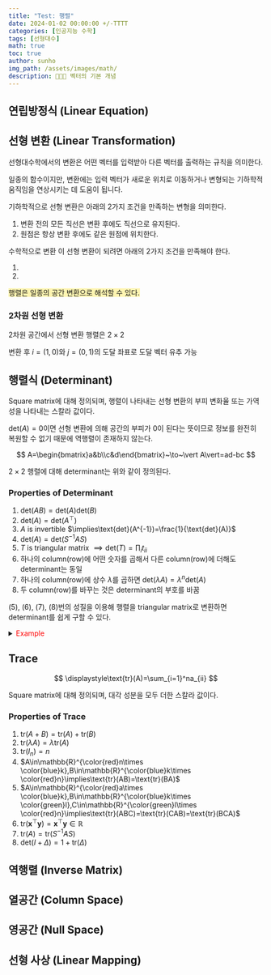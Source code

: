 ```yaml
---
title: "Test: 행렬"
date: 2024-01-02 00:00:00 +/-TTTT
categories: [인공지능 수학]
tags: [선형대수]
math: true
toc: true
author: sunho
img_path: /assets/images/math/
description: 👨‍👧‍👧 벡터의 기본 개념
---
```


## 연립방정식 (Linear Equation)

## 선형 변환 (Linear Transformation)

선형대수학에서의 변환은 어떤 벡터를 입력받아 다른 벡터를 출력하는 규칙을 의미한다.

일종의 함수이지만, 변환에는 입력 벡터가 새로운 위치로 이동하거나 변형되는 기하학적 움직임을 연상시키는 데 도움이 됩니다.

기하학적으로 선형 변환은 아래의 2가지 조건을 만족하는 변형을 의미한다.

1. 변환 전의 모든 직선은 변환 후에도 직선으로 유지된다.
2. 원점은 항상 변환 후에도 같은 원점에 위치한다.

수학적으로 변환 이 선형 변환이 되려면 아래의 2가지 조건을 만족해야 한다.

1. 
2. 

<span style="background-color:#fff5b1">행렬은 일종의 공간 변환으로 해석할 수 있다.</span>

### 2차원 선형 변환

2차원 공간에서 선형 변환 행렬은 $2\times2$

변환 후 $i=(1,0)$와 $j=(0,1)$의 도달 좌표로 도달 벡터 유추 가능

## 행렬식 (Determinant)

Square matrix에 대해 정의되며, 행렬이 나타내는 선형 변환의 부피 변화율 또는 가역성을 나타내는 스칼라 값이다.

$\text{det}(A)=0$이면 선형 변환에 의해 공간의 부피가 0이 된다는 뜻이므로 정보를 완전히 복원할 수 없기 때문에 역행렬이 존재하지 않는다.

$$
A=\begin{bmatrix}a&b\\c&d\end{bmatrix}~\to~\vert A\vert=ad-bc
$$

$2\times2$ 행렬에 대해 determinant는 위와 같이 정의된다.

### Properties of Determinant

1. $\text{det}(AB)=\text{det}(A)\text{det}(B)$
2. $\text{det}(A)=\text{det}(A^\top)$
3. $A$ is invertible $\implies\text{det}(A^{-1})=\frac{1}{\text{det}(A)}$
4. $\text{det}(A)=\text{det}(S^{-1}AS)$
5. $T$ is triangular matrix $\implies\text{det}(T)=\prod_i t_{ii}$
6. 하나의 column(row)에 어떤 숫자를 곱해서 다른 column(row)에 더해도 determinant는 동일
8. 하나의 column(row)에 상수 $\lambda$를 곱하면 $\text{det}(\lambda A)=\lambda^n\text{det}(A)$
9. 두 column(row)를 바꾸는 것은 determinant의 부호를 바꿈

(5), (6), (7), (8)번의 성질을 이용해 행렬을 triangular matrix로 변환하면 determinant를 쉽게 구할 수 있다.

<details>
<summary><font color='red'>Example</font></summary>
<div markdown="1">
  
> $$
> A=\begin{bmatrix}1&2\\3&4\end{bmatrix}
> $$
>
> ---
> 1. Gauss Elimination 수행 → (6)번에 의해 determinant 변화 X
>
>    $$
>    A=\begin{bmatrix}1&2\\0&-2\end{bmatrix}
>    $$
> 2. (5)번 성질 사용
>
>    $\text{det}(A)=-2$

</div>
</details>

## Trace

$$
\displaystyle\text{tr}(A)=\sum_{i=1}^na_{ii}
$$

Square matrix에 대해 정의되며, 대각 성분을 모두 더한 스칼라 값이다.

### Properties of Trace

1. $\text{tr}(A+B)=\text{tr}(A)+\text{tr}(B)$
2. $\text{tr}(\lambda A)=\lambda\text{tr}(A)$
3. $\text{tr}(I_n)=n$
4. $A\in\mathbb{R}^{\color{red}n\times \color{blue}k},B\in\mathbb{R}^{\color{blue}k\times \color{red}n}\implies\text{tr}(AB)=\text{tr}(BA)$
5. $A\in\mathbb{R}^{\color{red}a\times \color{blue}k},B\in\mathbb{R}^{\color{blue}k\times \color{green}l},C\in\mathbb{R}^{\color{green}l\times \color{red}n}\implies\text{tr}(ABC)=\text{tr}(CAB)=\text{tr}(BCA)$
6. $\text{tr}(\mathbf{x}^\top\mathbf{y})=\mathbf{x}^\top\mathbf{y}\in\mathbb{R}$
7. $\text{tr}(A)=\text{tr}(S^{-1}AS)$
8. $\text{det}(I+\Delta)=1+\text{tr}(\Delta)$

## 역행렬 (Inverse Matrix)

## 열공간 (Column Space)

## 영공간 (Null Space)

## 선형 사상 (Linear Mapping)

## 